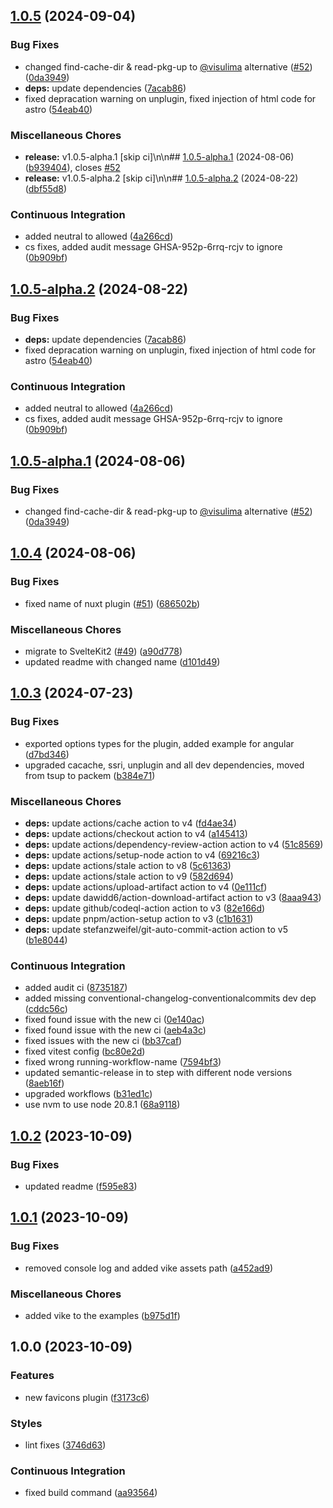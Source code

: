 ## [1.0.5](https://github.com/anolilab/unplugin-favicons/compare/v1.0.4...v1.0.5) (2024-09-04)

### Bug Fixes

* changed find-cache-dir & read-pkg-up to [@visulima](https://github.com/visulima) alternative ([#52](https://github.com/anolilab/unplugin-favicons/issues/52)) ([0da3949](https://github.com/anolilab/unplugin-favicons/commit/0da39499aca4a0b21a16514a500c3d8d3670ac14))
* **deps:** update dependencies ([7acab86](https://github.com/anolilab/unplugin-favicons/commit/7acab86ecf81476172873904729ce2cb94635818))
* fixed depracation warning on unplugin, fixed injection of html code for astro ([54eab40](https://github.com/anolilab/unplugin-favicons/commit/54eab407903ad69c41132e685e5ff3e23dae79c3))

### Miscellaneous Chores

* **release:** v1.0.5-alpha.1 [skip ci]\n\n## [1.0.5-alpha.1](https://github.com/anolilab/unplugin-favicons/compare/v1.0.4...v1.0.5-alpha.1) (2024-08-06) ([b939404](https://github.com/anolilab/unplugin-favicons/commit/b9394048178ea3e0d7e13f49b30cd6756c8879d3)), closes [#52](https://github.com/anolilab/unplugin-favicons/issues/52)
* **release:** v1.0.5-alpha.2 [skip ci]\n\n## [1.0.5-alpha.2](https://github.com/anolilab/unplugin-favicons/compare/v1.0.5-alpha.1...v1.0.5-alpha.2) (2024-08-22) ([dbf55d8](https://github.com/anolilab/unplugin-favicons/commit/dbf55d8246f6a6b140366d325f5400c593e724f8))

### Continuous Integration

* added neutral to allowed ([4a266cd](https://github.com/anolilab/unplugin-favicons/commit/4a266cde8d858f4b7f588c278e8bf2672281a249))
* cs fixes, added audit message GHSA-952p-6rrq-rcjv to ignore ([0b909bf](https://github.com/anolilab/unplugin-favicons/commit/0b909bf22eb8ca43f2ac2ac29d50ce57d33eea35))

## [1.0.5-alpha.2](https://github.com/anolilab/unplugin-favicons/compare/v1.0.5-alpha.1...v1.0.5-alpha.2) (2024-08-22)

### Bug Fixes

* **deps:** update dependencies ([7acab86](https://github.com/anolilab/unplugin-favicons/commit/7acab86ecf81476172873904729ce2cb94635818))
* fixed depracation warning on unplugin, fixed injection of html code for astro ([54eab40](https://github.com/anolilab/unplugin-favicons/commit/54eab407903ad69c41132e685e5ff3e23dae79c3))

### Continuous Integration

* added neutral to allowed ([4a266cd](https://github.com/anolilab/unplugin-favicons/commit/4a266cde8d858f4b7f588c278e8bf2672281a249))
* cs fixes, added audit message GHSA-952p-6rrq-rcjv to ignore ([0b909bf](https://github.com/anolilab/unplugin-favicons/commit/0b909bf22eb8ca43f2ac2ac29d50ce57d33eea35))

## [1.0.5-alpha.1](https://github.com/anolilab/unplugin-favicons/compare/v1.0.4...v1.0.5-alpha.1) (2024-08-06)

### Bug Fixes

* changed find-cache-dir & read-pkg-up to [@visulima](https://github.com/visulima) alternative ([#52](https://github.com/anolilab/unplugin-favicons/issues/52)) ([0da3949](https://github.com/anolilab/unplugin-favicons/commit/0da39499aca4a0b21a16514a500c3d8d3670ac14))

## [1.0.4](https://github.com/anolilab/unplugin-favicons/compare/v1.0.3...v1.0.4) (2024-08-06)

### Bug Fixes

* fixed name of nuxt plugin ([#51](https://github.com/anolilab/unplugin-favicons/issues/51)) ([686502b](https://github.com/anolilab/unplugin-favicons/commit/686502b9ff4cfafe942a40f99621c4734ddaf068))

### Miscellaneous Chores

* migrate to SvelteKit2 ([#49](https://github.com/anolilab/unplugin-favicons/issues/49)) ([a90d778](https://github.com/anolilab/unplugin-favicons/commit/a90d778dfcca5c326ff09ef8ade4823e432d3085))
* updated readme with changed name ([d101d49](https://github.com/anolilab/unplugin-favicons/commit/d101d49917353dd8c3eebd3894b50a134b60f5ca))

## [1.0.3](https://github.com/anolilab/unplugin-favicons/compare/v1.0.2...v1.0.3) (2024-07-23)

### Bug Fixes

* exported options types for the plugin, added example for angular ([d7bd346](https://github.com/anolilab/unplugin-favicons/commit/d7bd34686867c0ae4281c2e54079d57fcf12946d))
* upgraded cacache, ssri, unplugin and all dev dependencies, moved from tsup to packem ([b384e71](https://github.com/anolilab/unplugin-favicons/commit/b384e71880294d84af1dd0f24dfb81d2d6658202))

### Miscellaneous Chores

* **deps:** update actions/cache action to v4 ([fd4ae34](https://github.com/anolilab/unplugin-favicons/commit/fd4ae34c4bafc52de3af2e2fb21b2532c4566ac7))
* **deps:** update actions/checkout action to v4 ([a145413](https://github.com/anolilab/unplugin-favicons/commit/a145413a8d86805686e8ced9dce98436802cec95))
* **deps:** update actions/dependency-review-action action to v4 ([51c8569](https://github.com/anolilab/unplugin-favicons/commit/51c8569885d5e97e261a6490ec986b6d32ab0446))
* **deps:** update actions/setup-node action to v4 ([69216c3](https://github.com/anolilab/unplugin-favicons/commit/69216c3abc8481636b7d4383aed1e6e44052bf7b))
* **deps:** update actions/stale action to v8 ([5c61363](https://github.com/anolilab/unplugin-favicons/commit/5c61363501f8e21c8bf92a0c105961a4ed202fd9))
* **deps:** update actions/stale action to v9 ([582d694](https://github.com/anolilab/unplugin-favicons/commit/582d6948db9f211c9b175de08d63a3b8327e9fba))
* **deps:** update actions/upload-artifact action to v4 ([0e111cf](https://github.com/anolilab/unplugin-favicons/commit/0e111cf6152fc5517965f1731a6f41632ba0ed27))
* **deps:** update dawidd6/action-download-artifact action to v3 ([8aaa943](https://github.com/anolilab/unplugin-favicons/commit/8aaa943e9fcf7dfe1b6f59e9056f257460ba780b))
* **deps:** update github/codeql-action action to v3 ([82e166d](https://github.com/anolilab/unplugin-favicons/commit/82e166d3f1bd7f67af8be6a868149ac691813533))
* **deps:** update pnpm/action-setup action to v3 ([c1b1631](https://github.com/anolilab/unplugin-favicons/commit/c1b1631d4181803d69ee85465db8a1b821d543e7))
* **deps:** update stefanzweifel/git-auto-commit-action action to v5 ([b1e8044](https://github.com/anolilab/unplugin-favicons/commit/b1e804456108ed35b49d14ba21c9f4f1d7c1cbe0))

### Continuous Integration

* added audit ci ([8735187](https://github.com/anolilab/unplugin-favicons/commit/8735187f59a1a9fb0a8cb5870a4cc0e8cd0a0eb0))
* added missing conventional-changelog-conventionalcommits dev dep ([cddc56c](https://github.com/anolilab/unplugin-favicons/commit/cddc56c483292062ca0c134afec9eaa54a260b32))
* fixed found issue with the new ci ([0e140ac](https://github.com/anolilab/unplugin-favicons/commit/0e140acb9d1d43fa1548a0b360189dac348032cc))
* fixed found issue with the new ci ([aeb4a3c](https://github.com/anolilab/unplugin-favicons/commit/aeb4a3cb7122445d749f9fc930ce09d5a85bbdad))
* fixed issues with the new ci ([bb37caf](https://github.com/anolilab/unplugin-favicons/commit/bb37caffdbc7d738e59c0af29b7777e9ff9ec084))
* fixed vitest config ([bc80e2d](https://github.com/anolilab/unplugin-favicons/commit/bc80e2d458c1e56d279969694a402dc3b4a67135))
* fixed wrong running-workflow-name ([7594bf3](https://github.com/anolilab/unplugin-favicons/commit/7594bf3a167fde8b48dc5b482d2e71e2a1666ff9))
* updated semantic-release in to step with different node versions ([8aeb16f](https://github.com/anolilab/unplugin-favicons/commit/8aeb16f0f669e6432dbb63a9c9ee65451ae38f81))
* upgraded workflows ([b31ed1c](https://github.com/anolilab/unplugin-favicons/commit/b31ed1c5195be58205d0b31c7003dba9cdf12091))
* use nvm to use node 20.8.1 ([68a9118](https://github.com/anolilab/unplugin-favicons/commit/68a9118dddd423bc3e103a5f9eb4e348e928ffb4))

## [1.0.2](https://github.com/anolilab/unplugin-favicons/compare/v1.0.1...v1.0.2) (2023-10-09)


### Bug Fixes

* updated readme ([f595e83](https://github.com/anolilab/unplugin-favicons/commit/f595e8372617f78ddaec6f8e31fa79aa1a665688))

## [1.0.1](https://github.com/anolilab/unplugin-favicons/compare/v1.0.0...v1.0.1) (2023-10-09)


### Bug Fixes

* removed console log and added vike assets path ([a452ad9](https://github.com/anolilab/unplugin-favicons/commit/a452ad9429b898ad353c69c159f70e5cb8e0e11c))


### Miscellaneous Chores

* added vike to the examples ([b975d1f](https://github.com/anolilab/unplugin-favicons/commit/b975d1f17e51c54da2ff3fcb57c0a5f8c565babe))

## 1.0.0 (2023-10-09)


### Features

* new favicons plugin ([f3173c6](https://github.com/anolilab/unplugin-favicons/commit/f3173c6847282a4f0fd39b780c992e679e51374a))


### Styles

* lint fixes ([3746d63](https://github.com/anolilab/unplugin-favicons/commit/3746d6388cd2790ff14b264b753a2c0484a644bf))


### Continuous Integration

* fixed build command ([aa93564](https://github.com/anolilab/unplugin-favicons/commit/aa935644b0cc6f3dc8996b4fef7d2d5a41f57ef9))
